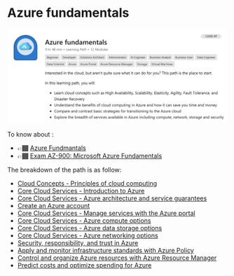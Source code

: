# Azure fundamentals
 
 ![Azure fundamentals](/azure_fundamentals_path/azure_fundamentals/.image/azure_fund.png)

 To know about : 
 *  👉🏾 [Azure Fundmantals](https://docs.microsoft.com/en-us/learn/paths/azure-fundamentals/)
 * 👉🏾 [Exam AZ-900: Microsoft Azure Fundamentals](https://docs.microsoft.com/en-gb/learn/certifications/exams/az-900?wt.mc_id=learningredirect_certs-web-wwl)

 The breakdown of the path is as follow: 
- [Cloud Concepts - Principles of cloud computing](https://docs.microsoft.com/en-gb/learn/modules/principles-cloud-computing/index)
- [Core Cloud Services - Introduction to Azure ](https://docs.microsoft.com/en-gb/learn/modules/welcome-to-azure/index)
- [Core Cloud Services - Azure architecture and service guarantees](https://docs.microsoft.com/en-gb/learn/modules/explore-azure-infrastructure/index)
- [Create an Azure account](https://docs.microsoft.com/en-gb/learn/modules/create-an-azure-account/index)
- [Core Cloud Services - Manage services with the Azure portal](https://docs.microsoft.com/en-gb/learn/modules/tour-azure-portal/index)
- [Core Cloud Services - Azure compute options](https://docs.microsoft.com/en-gb/learn/modules/intro-to-azure-compute/index)
- [Core Cloud Services - Azure data storage options](https://docs.microsoft.com/en-gb/learn/modules/intro-to-data-in-azure/index)
- [Core Cloud Services - Azure networking options](https://docs.microsoft.com/en-gb/learn/modules/intro-to-azure-networking/index)
- [Security, responsibility, and trust in Azure](https://docs.microsoft.com/en-gb/learn/modules/intro-to-security-in-azure/index)
- [Apply and monitor infrastructure standards with Azure Policy](https://docs.microsoft.com/en-gb/learn/modules/intro-to-governance/index)
- [Control and organize Azure resources with Azure Resource Manager](https://docs.microsoft.com/en-gb/learn/modules/control-and-organize-with-azure-resource-manager/index)
- [Predict costs and optimize spending for Azure](https://docs.microsoft.com/en-gb/learn/modules/predict-costs-and-optimize-spending/index)
